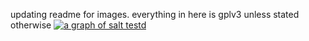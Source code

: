 updating readme for images.
everything in here is gplv3 unless stated otherwise
[![a graph of salt testd](http://artifacts.meatstand.com/mogs_grc_fun/build/salt_test.png)](http://artifacts.meatstand.com/mogs_grc_fun/build/salt_test.png)


